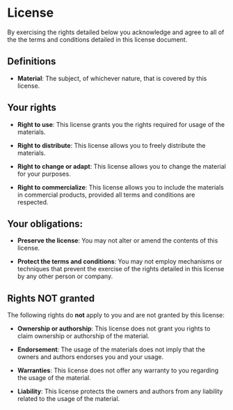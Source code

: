 # License

By exercising the rights detailed below you acknowledge and agree to all of the the terms and conditions detailed in this license document.

## Definitions

- **Material**: The subject, of whichever nature, that is covered by this license.

## Your rights

- **Right to use**: This license grants you the rights required for usage of the materials.

- **Right to distribute**: This license allows you to freely distribute the materials.

- **Right to change or adapt**: This license allows you to change the material for your purposes.

- **Right to commercialize**: This license allows you to include the materials in commercial products, provided all terms and conditions are respected.

## Your obligations:

- **Preserve the license**: You may not alter or amend the contents of this license.

- **Protect the terms and conditions**: You may not employ mechanisms or techniques that prevent the exercise of the rights detailed in this license by any other person or company.

## Rights NOT granted

The following rights do **not** apply to you and are not granted by this license:

- **Ownership or authorship**: This license does not grant you rights to claim ownership or authorship of the material.

- **Endorsement**: The usage of the materials does not imply that the owners and authors endorses you and your usage.

- **Warranties**: This license does not offer any warranty to you regarding the usage of the material.

- **Liability**: This license protects the owners and authors from any liability related to the usage of the material.
